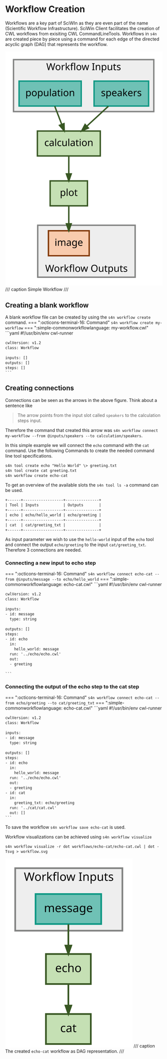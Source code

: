 # Workflow Creation
Workflows are a key part of SciWIn as they are even part of the name (Scientific Workflow Infrastructure). SciWin Client facilitates the creation of CWL workflows from exisiting CWL CommandLineTools. Workflows in `s4n` are created piece by piece using a command for each edge of the directed acyclic graph (DAG) that represents the workflow.

![Workflow](../assets/simple_workflow.svg)
/// caption
Simple Workflow 
///

## Creating a blank workflow
A blank workflow file can be created by using the `s4n workflow create` command.
=== ":octicons-terminal-16: Command"
    ```
    s4n workflow create my-workflow
    ```
=== ":simple-commonworkflowlanguage: my-workflow.cwl"
    ```yaml
    #!/usr/bin/env cwl-runner
    
    cwlVersion: v1.2
    class: Workflow
    
    inputs: []
    outputs: []
    steps: []
    ```

## Creating connections
Connections can be seen as the arrows in the above figure. Think about a sentence like 
> The arrow points from the input slot called `speakers` to the calculation steps input.

Therefore the command that created this arrow was `s4n workflow connect my-workflow --from @inputs/speakers --to calculation/speakers`.

In this simple example we will connect the `echo` command with the `cat` command. Use the following Commands to create the needed command line tool specifications.
```
s4n tool create echo "Hello World" \> greeting.txt
s4n tool create cat greeting.txt 
s4n workflow create echo-cat
```

To get an overview of the available slots the `s4n tool ls -a` command can be used.
```
+------+------------------+---------------+
| Tool | Inputs           | Outputs       |
+------+------------------+---------------+
| echo | echo/hello_world | echo/greeting |
+------+------------------+---------------+
| cat  | cat/greeting_txt |               |
+------+------------------+---------------+
```

As input parameter we wish to use the `hello-world` input of the `echo` tool and connect the output `echo/greeting` to the input `cat/greeting_txt`. Therefore 3 connections are needed.

### Connecting a new input to echo step
=== ":octicons-terminal-16: Command"
    ```
    s4n workflow connect echo-cat --from @inputs/message --to echo/hello_world
    ```
=== ":simple-commonworkflowlanguage: echo-cat.cwl"
    ```yaml
    #!/usr/bin/env cwl-runner

    cwlVersion: v1.2
    class: Workflow

    inputs:
    - id: message
      type: string

    outputs: []
    steps:
    - id: echo
      in:
        hello_world: message
      run: '../echo/echo.cwl'
      out:
      - greeting

    ```

### Connecting the output of the echo step to the cat step
=== ":octicons-terminal-16: Command"
    ```
    s4n workflow connect echo-cat --from echo/greeting --to cat/greeting_txt
    ```
=== ":simple-commonworkflowlanguage: echo-cat.cwl"
    ```yaml
    #!/usr/bin/env cwl-runner

    cwlVersion: v1.2
    class: Workflow

    inputs:
    - id: message
      type: string

    outputs: []
    steps:
    - id: echo
      in:
        hello_world: message
      run: '../echo/echo.cwl'
      out:
      - greeting
    - id: cat
      in:
        greeting_txt: echo/greeting
      run: '../cat/cat.cwl'
      out: []
    ```

To save the workflow `s4n workflow save echo-cat` is used.

Workflow visualizations can be achieved using `s4n workflow visualize`
```
s4n workflow visualize -r dot workflows/echo-cat/echo-cat.cwl | dot -Tsvg > workflow.svg
```

![created workflow](../assets/workflow_01.svg)
/// caption
The created `echo-cat` workflow as DAG representation.
///